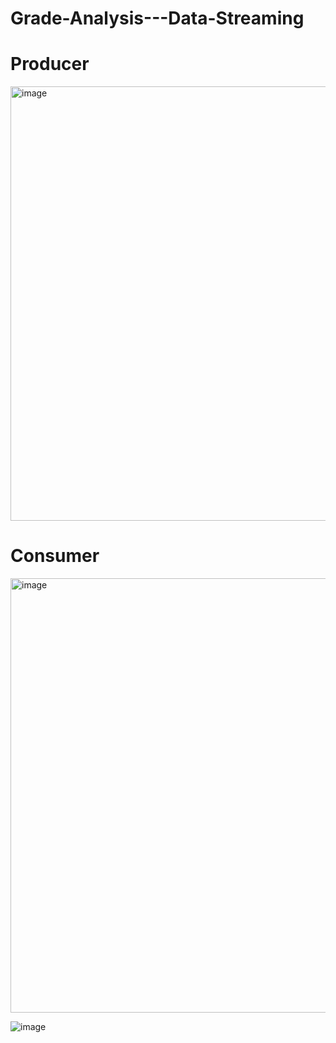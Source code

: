 # Grade-Analysis---Data-Streaming

# Producer

<img width="695" alt="image" src="https://github.com/Lalamax/Grade-Analysis---Data-Streaming/assets/20906460/d743414c-9e35-4e4d-84d8-1e873a47207d">

# Consumer

<img width="695" alt="image" src="https://github.com/Lalamax/Grade-Analysis---Data-Streaming/assets/20906460/50b6a15a-5895-4965-87b4-792920f14a4c">

![image](https://github.com/Lalamax/Grade-Analysis---Data-Streaming/assets/20906460/b55e8248-9ec8-4822-a08d-13d27bcacee6)




